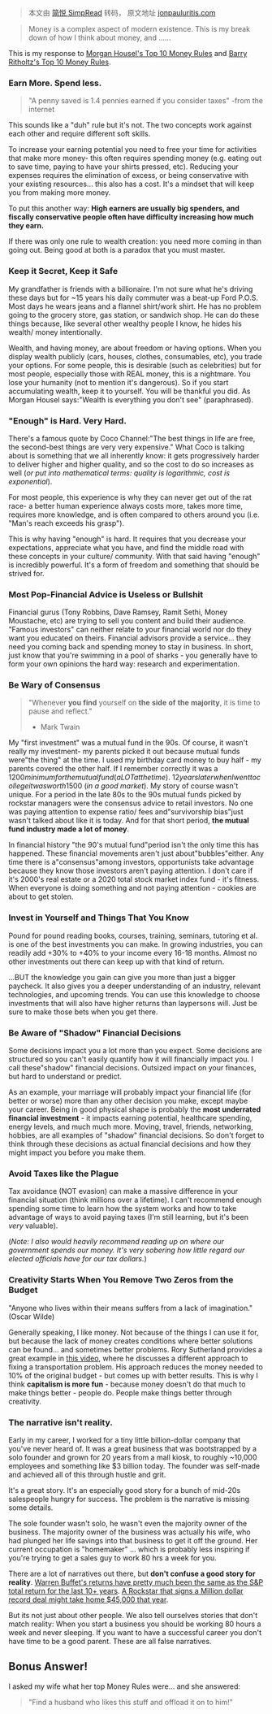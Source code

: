 > 本文由 [简悦 SimpRead](http://ksria.com/simpread/) 转码， 原文地址 [jonpauluritis.com](https://jonpauluritis.com/articles/my-top-10-money-rules/)

> Money is a complex aspect of modern existence. This is my break down of how I think about money, and ......

This is my response to [Morgan Housel's Top 10 Money Rules](https://www.collaborativefund.com/blog/$/) and [Barry Ritholtz's Top 10 Money Rules](https://ritholtz.com/2021/07/top-10-rules-for-money/).

### Earn More. Spend less.

> "A penny saved is 1.4 pennies earned if you consider taxes" -from the internet

This sounds like a "duh" rule but it's not. The two concepts work against each other and require different soft skills.

To increase your earning potential you need to free your time for activities that make more money- this often requires spending money (e.g. eating out to save time, paying to have your shirts pressed, etc). Reducing your expenses requires the elimination of excess, or being conservative with your existing resources... this also has a cost. It's a mindset that will keep you from making more money.

To put this another way: **High earners are usually big spenders, and fiscally conservative people often have difficulty increasing how much they earn.**

If there was only one rule to wealth creation: you need more coming in than going out. Being good at both is a paradox that you must master.

### Keep it Secret, Keep it Safe

My grandfather is friends with a billionaire. I'm not sure what he's driving these days but for ~15 years his daily commuter was a beat-up Ford P.O.S. Most days he wears jeans and a flannel shirt/work shirt. He has no problem going to the grocery store, gas station, or sandwich shop. He can do these things because, like several other wealthy people I know, he hides his wealth/ money intentionally.

Wealth, and having money, are about freedom or having options. When you display wealth publicly (cars, houses, clothes, consumables, etc), you trade your options. For some people, this is desirable (such as celebrities) but for most people, especially those with REAL money, this is a nightmare. You lose your humanity (not to mention it's dangerous). So if you start accumulating wealth, keep it to yourself. You will be thankful you did. As Morgan Housel says:"Wealth is everything you don't see" (paraphrased).

### "Enough" is Hard. Very Hard.

There's a famous quote by Coco Channel:"The best things in life are free, the second-best things are very very expensive." What Coco is talking about is something that we all inherently know: it gets progressively harder to deliver higher and higher quality, and so the cost to do so increases as well (_or put into mathematical terms: quality is logarithmic, cost is exponential_).

For most people, this experience is why they can never get out of the rat race- a better human experience always costs more, takes more time, requires more knowledge, and is often compared to others around you (i.e. "Man's reach exceeds his grasp").

This is why having "enough" is hard. It requires that you decrease your expectations, appreciate what you have, and find the middle road with these concepts in your culture/ community. With that said having "enough" is incredibly powerful. It's a form of freedom and something that should be strived for.

### Most Pop-Financial Advice is Useless or Bullshit

Financial gurus (Tony Robbins, Dave Ramsey, Ramit Sethi, Money Moustache, etc) are trying to sell you content and build their audience. "Famous investors" can neither relate to your financial world nor do they want you educated on theirs. Financial advisors provide a service... they need you coming back and spending money to stay in business. In short, just know that you're swimming in a pool of sharks - you generally have to form your own opinions the hard way: research and experimentation.

### Be Wary of Consensus

> "Whenever **you** **find** yourself on **the** **side** **of** **the** **majority**, it is time to pause and reflect."
> 
> - Mark Twain

My "first investment" was a mutual fund in the 90s. Of course, it wasn't really my investment- my parents picked it out because mutual funds were"the thing" at the time. I used my birthday card money to buy half - my parents covered the other half. If I remember correctly it was a $1200 minimum for the mutual fund (a LOT at the time). ~12 years later when I went to college it was worth ​$1500 (_in a good market_). My story of course wasn't unique. For a period in the late 80s to the 90s mutual funds picked by rockstar managers were the consensus advice to retail investors. No one was paying attention to expense ratio/ fees and"survivorship bias"just wasn't talked about like it is today. And for that short period, **the mutual fund industry made a lot of money**.

In financial history "the 90's mutual fund"period isn't the only time this has happened. These financial movements aren't just about"bubbles"either. Any time there is a"consensus"among investors, opportunists take advantage because they know those investors aren't paying attention. I don't care if it's 2000's real estate or a 2020 total stock market index fund - it's fitness. When everyone is doing something and not paying attention - cookies are about to get stolen.

### Invest in Yourself and Things That You Know

Pound for pound reading books, courses, training, seminars, tutoring et al. is one of the best investments you can make. In growing industries, you can readily add +30% to +40% to your income every 16-18 months. Almost no other investments out there can keep up with that kind of return.

...BUT the knowledge you gain can give you more than just a bigger paycheck. It also gives you a deeper understanding of an industry, relevant technologies, and upcoming trends. You can use this knowledge to choose investments that will also have higher returns than laypersons will. Just be sure to make those bets when you get there.

### Be Aware of "Shadow" Financial Decisions

Some decisions impact you a lot more than you expect. Some decisions are structured so you can't easily quantify how it will financially impact you. I call these"shadow" financial decisions. Outsized impact on your finances, but hard to understand or predict.

As an example, your marriage will probably impact your financial life (for better or worse) more than any other decision you make, except maybe your career. Being in good physical shape is probably the **most underrated financial investment** - it impacts earning potential, healthcare spending, energy levels, and much much more. Moving, travel, friends, networking, hobbies, are all examples of "shadow" financial decisions. So don't forget to think through these decisions as actual financial decisions and how they might impact you before you make them.

### Avoid Taxes like the Plague

Tax avoidance (NOT evasion) can make a massive difference in your financial situation (think millions over a lifetime). I can't recommend enough spending some time to learn how the system works and how to take advantage of ways to avoid paying taxes (I'm still learning, but it's been _very_ valuable).

(_Note: I also would heavily recommend reading up on where our government spends our money. It's very sobering how little regard our elected officials have for our tax dollars._)

### Creativity Starts When You Remove Two Zeros from the Budget

"Anyone who lives within their means suffers from a lack of imagination." (Oscar Wilde)

Generally speaking, I like money. Not because of the things I can use it for, but because the lack of money creates conditions where better solutions can be found... and sometimes better problems. Rory Sutherland provides a great example in [this video](https://www.youtube.com/watch?v=uXKilrFGd2U&t=369s), where he discusses a different approach to fixing a transportation problem. His approach reduces the money needed to 10% of the original budget - but comes up with better results. This is why I think **capitalism is more fun** - because money doesn't do that much to make things better - people do. People make things better through creativity.

### The narrative isn't reality.

Early in my career, I worked for a tiny little billion-dollar company that you've never heard of. It was a great business that was bootstrapped by a solo founder and grown for 20 years from a mall kiosk, to roughly ~10,000 employees and something like $3 billion today. The founder was self-made and achieved all of this through hustle and grit.

It's a great story. It's an especially good story for a bunch of mid-20s salespeople hungry for success. The problem is the narrative is missing some details.

The sole founder wasn't solo, he wasn't even the majority owner of the business. The majority owner of the business was actually his wife, who had plunged her life savings into that business to get it off the ground. Her current occupation is "homemaker" ... which is probably less inspiring if you're trying to get a sales guy to work 80 hrs a week for you.

There are a lot of narratives out there, but **don't confuse a good story for reality**. [Warren Buffet's returns have pretty much been the same as the S&P total return for the last 10+ years](https://twitter.com/EpsilonTheory/status/1096542052047826944). [A Rockstar that signs a Million dollar record deal might take home $45,000 that year](https://www.salon.com/2000/06/14/love_7/).

But its not just about other people. We also tell ourselves stories that don't match reality: When you start a business you should be working 80 hours a week and never sleeping. If you want to have a successful career you don't have time to be a good parent. These are all false narratives.

Bonus Answer!
-------------

I asked my wife what her top Money Rules were... and she answered:

> "Find a husband who likes this stuff and offload it on to him!"